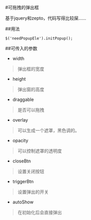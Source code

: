 #可拖拽的弹出框

基于jquery和zepto，代码写得比较屎……

##用法
```
$('needPopupEle').initPopup();
```

##可传入的参数

* width
> 弹出框的宽度
* height
> 弹出窗的高度
* draggable
> 是否可以拖拽
* overlay
> 可以生成一个遮罩，黑色调的。
* opacity
> 可以控制遮罩的透明度
* closeBtn
> 设置关闭按钮
* triggerBtn
> 设置弹出的开关
* autoShow
> 在初始化后会直接弹出